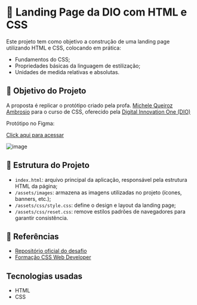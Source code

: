 # 🚀 Landing Page da DIO com HTML e CSS

Este projeto tem como objetivo a construção de uma landing page utilizando HTML e CSS, colocando em prática:

- Fundamentos do CSS;
- Propriedades básicas da linguagem de estilização;
- Unidades de medida relativas e absolutas.

## 🎯 Objetivo do Projeto

A proposta é replicar o protótipo criado pela profa. [Michele Queiroz Ambrosio](https://github.com/micheleambrosio) para o curso de CSS, oferecido pela [Digital Innovation One (DIO)](https://www.dio.me/)

Protótipo no Figma:

[Click aqui para acessar](https://www.figma.com/file/3PiokoJj9IhGDnNiWAJbz7/DIO---Desafio-01?node-id=2%3A6) 

![image](https://user-images.githubusercontent.com/55519539/183538055-6cce606c-7d1d-4d15-a4be-ffeb5b37c956.png)

## 📂 Estrutura do Projeto

- `index.html`: arquivo principal da aplicação, responsável pela estrutura HTML da página;
- `/assets/images`: armazena as imagens utilizadas no projeto (ícones, banners, etc.);
- `/assets/css/style.css`: define o design e layout da landing page;
- `/assets/css/reset.css`: remove estilos padrões de navegadores para garantir consistência.

## 🔗 Referências

- [Repositório oficial do desafio](https://github.com/digitalinnovationone/trilha-css-desafio-01)
- [Formação CSS Web Developer](https://web.dio.me/track/formacao-css-web-developer)

## Tecnologias usadas

- HTML
- CSS
